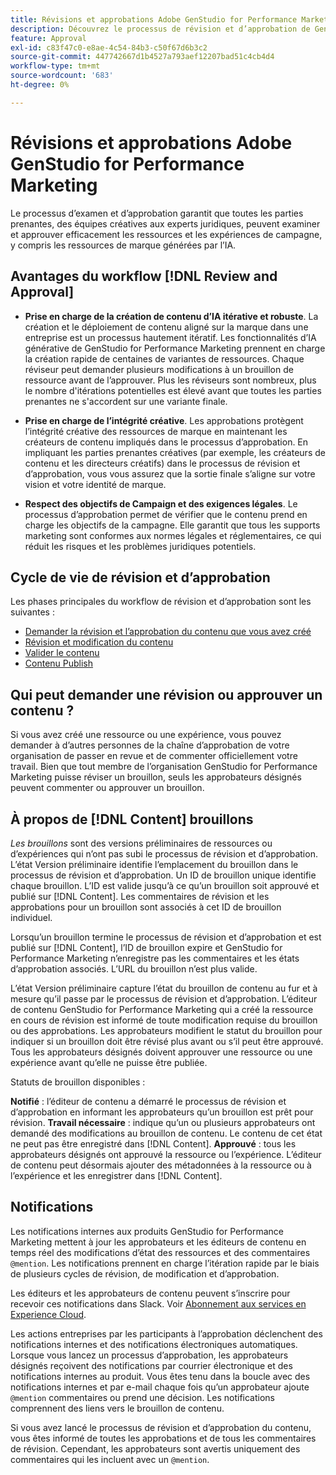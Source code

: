 ```yaml
---
title: Révisions et approbations Adobe GenStudio for Performance Marketing
description: Découvrez le processus de révision et d’approbation de GenStudio for Performance Marketing.
feature: Approval
exl-id: c83f47c0-e8ae-4c54-84b3-c50f67d6b3c2
source-git-commit: 447742667d1b4527a793aef12207bad51c4cb4d4
workflow-type: tm+mt
source-wordcount: '683'
ht-degree: 0%

---
```


# Révisions et approbations Adobe GenStudio for Performance Marketing

Le processus d’examen et d’approbation garantit que toutes les parties prenantes, des équipes créatives aux experts juridiques, peuvent examiner et approuver efficacement les ressources et les expériences de campagne, y compris les ressources de marque générées par l’IA.

## Avantages du workflow [!DNL Review and Approval]

* **Prise en charge de la création de contenu d’IA itérative et robuste**. La création et le déploiement de contenu aligné sur la marque dans une entreprise est un processus hautement itératif. Les fonctionnalités d’IA générative de GenStudio for Performance Marketing prennent en charge la création rapide de centaines de variantes de ressources. Chaque réviseur peut demander plusieurs modifications à un brouillon de ressource avant de l’approuver. Plus les réviseurs sont nombreux, plus le nombre d&#39;itérations potentielles est élevé avant que toutes les parties prenantes ne s&#39;accordent sur une variante finale.

* **Prise en charge de l’intégrité créative**. Les approbations protègent l’intégrité créative des ressources de marque en maintenant les créateurs de contenu impliqués dans le processus d’approbation. En impliquant les parties prenantes créatives (par exemple, les créateurs de contenu et les directeurs créatifs) dans le processus de révision et d’approbation, vous vous assurez que la sortie finale s’aligne sur votre vision et votre identité de marque.

* **Respect des objectifs de Campaign et des exigences légales**. Le processus d’approbation permet de vérifier que le contenu prend en charge les objectifs de la campagne. Elle garantit que tous les supports marketing sont conformes aux normes légales et réglementaires, ce qui réduit les risques et les problèmes juridiques potentiels.

## Cycle de vie de révision et d’approbation

Les phases principales du workflow de révision et d’approbation sont les suivantes :

* [Demander la révision et l’approbation du contenu que vous avez créé](./request-review.md)
* [Révision et modification du contenu](./review-and-edit.md)
* [Valider le contenu](./approve-content.md)
* [Contenu Publish](./publish-content.md)

## Qui peut demander une révision ou approuver un contenu ?

Si vous avez créé une ressource ou une expérience, vous pouvez demander à d’autres personnes de la chaîne d’approbation de votre organisation de passer en revue et de commenter officiellement votre travail. Bien que tout membre de l’organisation GenStudio for Performance Marketing puisse réviser un brouillon, seuls les approbateurs désignés peuvent commenter ou approuver un brouillon.

## À propos de [!DNL Content] brouillons

_Les brouillons_ sont des versions préliminaires de ressources ou d’expériences qui n’ont pas subi le processus de révision et d’approbation. L’état Version préliminaire identifie l’emplacement du brouillon dans le processus de révision et d’approbation. Un ID de brouillon unique identifie chaque brouillon. L’ID est valide jusqu’à ce qu’un brouillon soit approuvé et publié sur [!DNL Content]. Les commentaires de révision et les approbations pour un brouillon sont associés à cet ID de brouillon individuel.

Lorsqu’un brouillon termine le processus de révision et d’approbation et est publié sur [!DNL Content], l’ID de brouillon expire et GenStudio for Performance Marketing n’enregistre pas les commentaires et les états d’approbation associés. L’URL du brouillon n’est plus valide.

L’état Version préliminaire capture l’état du brouillon de contenu au fur et à mesure qu’il passe par le processus de révision et d’approbation. L’éditeur de contenu GenStudio for Performance Marketing qui a créé la ressource en cours de révision est informé de toute modification requise du brouillon ou des approbations. Les approbateurs modifient le statut du brouillon pour indiquer si un brouillon doit être révisé plus avant ou s’il peut être approuvé. Tous les approbateurs désignés doivent approuver une ressource ou une expérience avant qu’elle ne puisse être publiée.

Statuts de brouillon disponibles :

**Notifié** : l’éditeur de contenu a démarré le processus de révision et d’approbation en informant les approbateurs qu’un brouillon est prêt pour révision.
**Travail nécessaire** : indique qu’un ou plusieurs approbateurs ont demandé des modifications au brouillon de contenu. Le contenu de cet état ne peut pas être enregistré dans [!DNL Content].
**Approuvé** : tous les approbateurs désignés ont approuvé la ressource ou l’expérience. L’éditeur de contenu peut désormais ajouter des métadonnées à la ressource ou à l’expérience et les enregistrer dans [!DNL Content].

## Notifications

Les notifications internes aux produits GenStudio for Performance Marketing mettent à jour les approbateurs et les éditeurs de contenu en temps réel des modifications d’état des ressources et des commentaires `@mention`. Les notifications prennent en charge l’itération rapide par le biais de plusieurs cycles de révision, de modification et d’approbation.

Les éditeurs et les approbateurs de contenu peuvent s’inscrire pour recevoir ces notifications dans Slack. Voir [Abonnement aux services en Experience Cloud](https://experienceleague.adobe.com/en/docs/core-services/interface/features/account-preferences#slack).

Les actions entreprises par les participants à l’approbation déclenchent des notifications internes et des notifications électroniques automatiques. Lorsque vous lancez un processus d’approbation, les approbateurs désignés reçoivent des notifications par courrier électronique et des notifications internes au produit. Vous êtes tenu dans la boucle avec des notifications internes et par e-mail chaque fois qu’un approbateur ajoute `@mention` commentaires ou prend une décision. Les notifications comprennent des liens vers le brouillon de contenu.

Si vous avez lancé le processus de révision et d’approbation du contenu, vous êtes informé de toutes les approbations et de tous les commentaires de révision. Cependant, les approbateurs sont avertis uniquement des commentaires qui les incluent avec un `@mention`.

